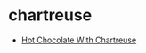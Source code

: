 # chartreuse

 * [Hot Chocolate With Chartreuse](index/h/hot-chocolate-with-chartreuse-201176.json)
